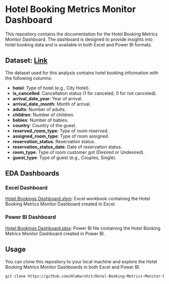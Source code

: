 # Hotel Booking Metrics Monitor Dashboard

This repository contains the documentation for the Hotel Booking Metrics Monitor Dashboard. The dashboard is designed to provide insights into hotel booking data and is available in both Excel and Power BI formats.

## Dataset: [Link](Data)

The dataset used for this analysis contains hotel booking information with the following columns:

- **hotel**: Type of hotel (e.g., City Hotel).
- **is_cancelled**: Cancellation status (1 for canceled, 0 for not canceled).
- **arrival_date_year**: Year of arrival.
- **arrival_date_month**: Month of arrival.
- **adults**: Number of adults.
- **children**: Number of children.
- **babies**: Number of babies.
- **country**: Country of the guest.
- **reserved_room_type**: Type of room reserved.
- **assigned_room_type**: Type of room assigned.
- **reservation_status**: Reservation status.
- **reservation_status_date**: Date of reservation status.
- **room_type**: Type of room customer got (Desired or Undesired).
- **guest_type**: Type of guest (e.g., Couples, Single).

## EDA Dashboards

### Excel Dashboard

[Hotel Bookings Dashboard.xlsm](Hotel%20Bookings%20Dashboard.xlsm): Excel workbook containing the Hotel Booking Metrics Monitor Dashboard created in Excel.

### Power BI Dashboard

[Hotel Bookings Dashboard.pbix](Hotel%20Bookings%20Dashboard.pbix): Power BI file containing the Hotel Booking Metrics Monitor Dashboard created in Power BI.

## Usage

You can clone this repository to your local machine and explore the Hotel Booking Metrics Monitor Dashboards in both Excel and Power BI.

```bash
git clone https://github.com/HloHarshit/Hotel-Booking-Metrics-Monitor-Dashboard.git
```